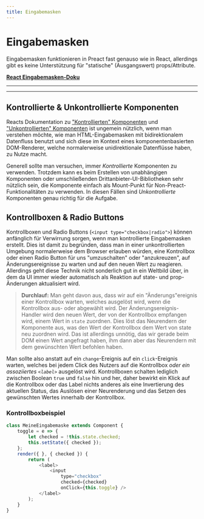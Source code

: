 ```yaml
---
title: Eingabemasken
---
```


# Eingabemasken

Eingabemasken funktionieren in Preact fast genauso wie in React, allerdings gibt es keine Unterstützung für "statische" (Ausgangswert) props/Attribute.

**[React Eingabemasken-Doku](https://facebook.github.io/react/docs/forms.html)**

---

<toc></toc>

---

## Kontrollierte & Unkontrollierte Komponenten

Reacts Dokumentation zu ["Kontrollierten" Komponenten](https://facebook.github.io/react/docs/forms.html#controlled-components) und ["Unkontrollierten" Komponenten](https://facebook.github.io/react/docs/forms.html#uncontrolled-components) ist ungemein nützlich, wenn man verstehen möchte, wie man HTML-Eingabemasken mit bidirektionalem Datenfluss benutzt und sich diese im Kontext eines komponentenbasierten DOM-Renderer, welche normalerweise unidirektionale Datenflüsse haben, zu Nutze macht.

Generell sollte man versuchen, immer _Kontrollierte_ Komponenten zu verwenden. Trotzdem kann es beim Erstellen von unabhängigen Komponenten oder umschließenden Drittanbieter-UI-Bibliotheken sehr nützlich sein, die Komponente einfach als Mount-Punkt für Non-Preact-Funktionalitäten zu verwenden. In diesen Fällen sind _Unkontrollierte_ Komponenten genau richtig für die Aufgabe.


## Kontrollboxen & Radio Buttons

Kontrollboxen und Radio Buttons (`<input type="checkbox|radio">`) können anfänglich für Verwirrung sorgen, wenn man kontrollierte Eingabemasken erstellt. Dies ist damit zu begründen, dass man in einer unkontrollierten Umgebung normalerweise dem Browser erlauben würden, eine Kontrollbox oder einen Radio Button für uns "umzuschalten" oder "anzukreuzen", auf Änderungsereignisse zu warten und auf den neuen Wert zu reagieren. Allerdings geht diese Technik nicht sonderlich gut in ein Weltbild über, in dem da UI immer wieder automatisch als Reaktion auf state- und prop-Änderungen aktualisiert wird.

> **Durchlauf:** Man geht davon aus, dass wir auf ein "Änderungs"ereignis einer Kontrollbox warten, welches ausgelöst wird, wenn die Kontrollbox aus- oder abgewählt wird. Der Änderungsereignis-Handler wird den neuen Wert, der von der Kontrollbox empfangen wird, einem Wert in `state` zuordnen. Dies löst das Neurendern der Komponente aus, was den Wert der Kontrollbox dem Wert von state neu zuordnen wird. Das ist allerdings unnötig, das wir gerade beim DOM einen Wert angefragt haben, ihm dann aber das Neurendern mit dem gewünschten Wert befohlen haben.

Man sollte also anstatt auf ein `change`-Ereignis auf ein `click`-Ereignis warten, welches bei jedem Click des Nutzers auf die Kontrollbox _oder ein assoziiertes `<label>`_ ausgelöst wird. Kontrollboxen schalten lediglich zwischen Boolean `true` und `false` hin und her, daher bewirkt ein Klick auf die Kontrollbox oder das Label nichts anderes als eine Invertierung des aktuellen Status, das Auslösen einer Neurenderung und das Setzen des gewünschten Wertes innerhalb der Kontrollbox.

### Kontrollboxbeispiel

```js
class MeineEingabemaske extends Component {
    toggle = e => {
        let checked = !this.state.checked;
        this.setState({ checked });
    };
    render({ }, { checked }) {
        return (
            <label>
                <input
                    type="checkbox"
                    checked={checked}
                    onClick={this.toggle} />
            </label>
        );
    }
}
```
